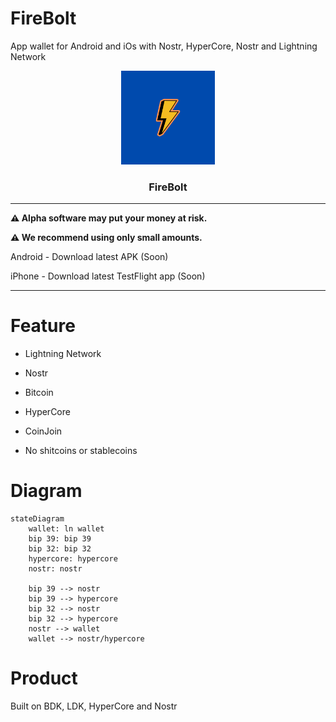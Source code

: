 # FireBolt

App wallet for Android  and iOs with Nostr, HyperCore, Nostr and Lightning Network 

<p align="center">
  <a href="https://github.com/AreaLayer/FireBolt" title="AreaLayer">
    <img alt="FireBolt" src="./src/assets/firebolt_logo_readme.png" width="150"></img>
  </a>
</p>

<h3 align="center">FireBolt</h3>


---

**⚠️ Alpha software may put your money at risk.**

**⚠️ We recommend using only small amounts.**

 Android - Download latest APK (Soon)

iPhone - Download latest TestFlight app (Soon)

---


# Feature

- Lightning Network

- Nostr

- Bitcoin

- HyperCore

- CoinJoin 

- No shitcoins or stablecoins

# Diagram

```mermaid
stateDiagram
    wallet: ln wallet
    bip 39: bip 39
    bip 32: bip 32
    hypercore: hypercore
    nostr: nostr

    bip 39 --> nostr
    bip 39 --> hypercore
    bip 32 --> nostr
    bip 32 --> hypercore
    nostr --> wallet
    wallet --> nostr/hypercore
```

# Product

Built on BDK, LDK, HyperCore and Nostr
